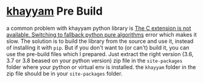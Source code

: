 # [khayyam](https://github.com/pylover/khayyam) Pre Build
a common problem with khayyam python library is [The C extension is not available. Switching to fallback python pure algorithms](https://github.com/pylover/khayyam/issues/30) error which makes it slow.
The solution is to build the library from the source and use it, instead of installing it with `pip`. But if you don't want to (or can't) build it, you can use the pre-build files which I prepared. Just extract the right version (3.6, 3.7 or 3.8 beased on your python version) zip file in the `site-packages` folder where your python or virtual env is installed. the `khayyam` folder in the zip file should be in your `site-packages` folder.
